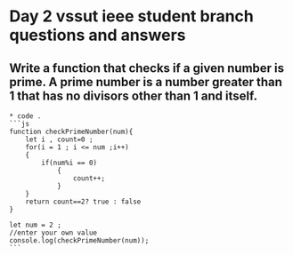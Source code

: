 # Day 2 vssut ieee student branch questions and answers 

## Write a function that checks if a given number is prime. A prime number is a number greater than 1 that has no divisors other than 1 and itself. 
    * code .
    ```js 
    function checkPrimeNumber(num){
        let i , count=0 ;
        for(i = 1 ; i <= num ;i++)        
        {
            if(num%i == 0)
                {
                    count++;
                }
        }
        return count==2? true : false
    }
    
    let num = 2 ; 
    //enter your own value 
    console.log(checkPrimeNumber(num));
    ```
